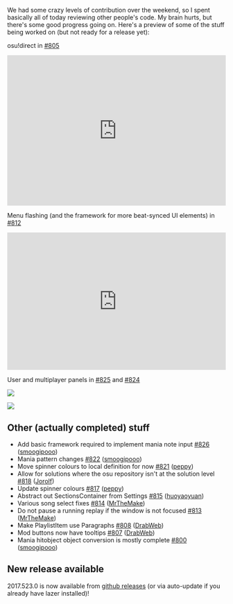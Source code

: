 We had some crazy levels of contribution over the weekend, so I spent basically all of today reviewing other people's code. My brain hurts, but there's some good progress going on. Here's a preview of some of the stuff being worked on (but not ready for a release yet):

osu!direct in [#805](https://github.com/ppy/osu/pull/805)

<div style="width: 100%; height: 0px; position: relative; padding-bottom: 68.849%;"><iframe src="https://streamable.com/s/b6lnb/hgcaef" frameborder="0" width="100%" height="100%" allowfullscreen style="width: 100%; height: 100%; position: absolute;"></iframe></div>

Menu flashing (and the framework for more beat-synced UI elements) in [#812](https://github.com/ppy/osu/pull/812)

<div style="width: 100%; height: 0px; position: relative; padding-bottom: 62.934%;"><iframe src="https://streamable.com/s/zheld/txpspc" frameborder="0" width="100%" height="100%" allowfullscreen style="width: 100%; height: 100%; position: absolute;"></iframe></div>

User and multiplayer panels in [#825](https://github.com/ppy/osu/pull/825) and [#824](https://github.com/ppy/osu/pull/824)

![](https://puu.sh/vXX7K/736f6bd8f8.png)

![](https://puu.sh/vXX8C/ad4afac898.png)

## Other (actually completed) stuff

- Add basic framework required to implement mania note input [\#826](https://github.com/ppy/osu/pull/826) ([smoogipooo](https://github.com/smoogipooo))
- Mania pattern changes [\#822](https://github.com/ppy/osu/pull/822) ([smoogipooo](https://github.com/smoogipooo))
- Move spinner colours to local definition for now [\#821](https://github.com/ppy/osu/pull/821) ([peppy](https://github.com/peppy))
- Allow for solutions where the osu repository isn't at the solution level [\#818](https://github.com/ppy/osu/pull/818) ([Jorolf](https://github.com/Jorolf))
- Update spinner colours [\#817](https://github.com/ppy/osu/pull/817) ([peppy](https://github.com/peppy))
- Abstract out SectionsContainer from Settings [\#815](https://github.com/ppy/osu/pull/815) ([huoyaoyuan](https://github.com/huoyaoyuan))
- Various song select fixes [\#814](https://github.com/ppy/osu/pull/814) ([MrTheMake](https://github.com/MrTheMake))
- Do not pause a running replay if the window is not focused [\#813](https://github.com/ppy/osu/pull/813) ([MrTheMake](https://github.com/MrTheMake))
- Make PlaylistItem use Paragraphs [\#808](https://github.com/ppy/osu/pull/808) ([DrabWeb](https://github.com/DrabWeb))
- Mod buttons now have tooltips [\#807](https://github.com/ppy/osu/pull/807) ([DrabWeb](https://github.com/DrabWeb))
- Mania hitobject object conversion is mostly complete [\#800](https://github.com/ppy/osu/pull/800) ([smoogipooo](https://github.com/smoogipooo))

## New release available

2017.523.0 is now available from [github releases](https://github.com/ppy/osu/releases/tag/v2017.523.0) (or via auto-update if you already have lazer installed)!